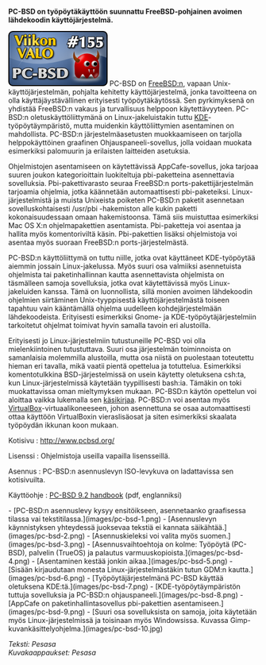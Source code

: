 <!--
Title: PC-BSD
Week: 3x51
Number: 155
Date: 2013/12/15
Pageimage: valo155-pc-bsd.png
Tags: Käyttöjärjestelmä
-->

**PC-BSD on työpöytäkäyttöön suunnattu FreeBSD-pohjainen avoimen
lähdekoodin käyttöjärjestelmä.**

![](images/valo155-pc-bsd.png "fig:valo155-pc-bsd.png") PC-BSD on
[FreeBSD:n](http://www.freebsd.org/), vapaan Unix-käyttöjärjestelmän,
pohjalta kehitetty käyttöjärjestelmä, jonka tavoitteena on olla
käyttäjäystävällinen erityisesti työpöytäkäytössä. Sen pyrkimyksenä on
yhdistää FreeBSD:n vakaus ja turvallisuus helppoon käytettävyyteen.
PC-BSD:n oletuskäyttöliittymänä on Linux-jakeluistakin tuttu
[KDE](KDE)-työpöytäympäristö, mutta muidenkin
käyttöliittymien asentaminen on mahdollista. PC-BSD:n
järjestelmäasetusten muokkaamiseen on tarjolla helppokäyttöinen
graafinen Ohjauspaneeli-sovellus, jolla voidaan muokata esimerkiksi
palomuurin ja erilaisten laitteiden asetuksia.

Ohjelmistojen asentamiseen on käytettävissä AppCafe-sovellus, joka
tarjoaa suuren joukon kategorioittain luokiteltuja pbi-paketteina
asennettavia sovelluksia. Pbi-pakettivarasto seuraa FreeBSD:n
ports-pakettijärjestelmän tarjoamia ohjelmia, jotka käännetään
automaattisesti pbi-paketeiksi. Linux-järjestelmistä ja muista Unixeista
poiketen PC-BSD:n paketit asennetaan sovelluskohtaisesti /usr/pbi
-hakemiston alle kukin paketti kokonaisuudessaan omaan hakemistoonsa.
Tämä siis muistuttaa esimerkiksi Mac OS X:n ohjelmapakettien
asentamista. Pbi-paketteja voi asentaa ja hallita myös komentoriviltä
käsin. Pbi-pakettien lisäksi ohjelmistoja voi asentaa myös suoraan
FreeBSD:n ports-järjestelmästä.

PC-BSD:n käyttöliittymä on tuttu niille, jotka ovat käyttäneet
KDE-työpöytää aiemmin jossain Linux-jakelussa. Myös suuri osa valmiiksi
asennetuista ohjelmista tai paketinhallinnan kautta asennettavista
ohjelmista on täsmälleen samoja sovelluksia, jotka ovat käytettävissä
myös Linux-jakeluiden kanssa. Tämä on luonnollista, sillä monien avoimen
lähdekoodin ohjelmien siirtäminen Unix-tyyppisestä käyttöjärjestelmästä
toiseen tapahtuu vain kääntämällä ohjelma uudelleen kohdejärjestelmään
lähdekoodeista. Erityisesti esimerkiksi Gnome- ja
KDE-työpöytäjärjestelmiin tarkoitetut ohjelmat toimivat hyvin samalla
tavoin eri alustoilla.

Erityisesti jo Linux-järjestelmiin tutustuneille PC-BSD voi olla
mielenkiintoinen tutustuttava. Suuri osa järjestelmän toiminnoista on
samanlaisia molemmilla alustoilla, mutta osa niistä on puolestaan
toteutettu hieman eri tavalla, mikä vaatii pientä opettelua ja
totuttelua. Esimerkiksi komentotulkkina BSD-järjestelmissä on usein
käytetty oletuksena csh:ta, kun Linux-järjestelmissä käytetään
tyypillisesti bash:ia. Tämäkin on toki muokattavissa oman mieltymyksen
mukaan. PC-BSD:n käytön opettelun voi aloittaa vaikka lukemalla sen
[käsikirjaa](ftp://ftp.pcbsd.org/pub/handbook/9.2/pcbsd9.2_handbook_en_ver9.2.pdf).
PC-BSD:n voi asentaa myös
[VirtualBox](Virtualbox)-virtuaalikoneeseen, johon
asennettuna se osaa automaattisesti ottaa käyttöön VirtualBoxin
vieraslisäosat ja siten esimerkiksi skaalata työpöydän ikkunan koon
mukaan.

Kotisivu
:   <http://www.pcbsd.org/>

Lisenssi
:   Ohjelmistoja useilla vapailla lisensseillä.

Asennus
:   PC-BSD:n asennuslevyn ISO-levykuva on ladattavissa sen kotisivuilta.

Käyttöohje
:   [PC-BSD 9.2
    handbook](ftp://ftp.pcbsd.org/pub/handbook/9.2/pcbsd9.2_handbook_en_ver9.2.pdf)
    (pdf, englanniksi)

<div class="psgallery" markdown="1">
-   [PC-BSD:n asennuslevy kysyy ensitöikseen, asennetaanko graafisessa
    tilassa vai tekstitilassa.](images/pc-bsd-1.png)
-   [Asennuslevyn käynnistyksen yhteydessä juoksevaa tekstiä ei kannata
    säikähtää.](images/pc-bsd-2.png)
-   [Asennuskieleksi voi valita myös suomen.](images/pc-bsd-3.png)
-   [Asennusvaihtoehtoja on kolme: Työpöytä (PC-BSD), palvelin (TrueOS)
    ja palautus varmuuskopioista.](images/pc-bsd-4.png)
-   [Asentaminen kestää jonkin aikaa.](images/pc-bsd-5.png)
-   [Sisään kirjaudutaan monesta Linux-järjestelmästäkin tutun GDM:n
    kautta.](images/pc-bsd-6.png)
-   [Työpöytäjärjestelmänä PC-BSD käyttää oletuksena
    KDE:tä.](images/pc-bsd-7.png)
-   [KDE-työpöytäympäristön tuttuja sovelluksia ja PC-BSD:n
    ohjauspaneeli.](images/pc-bsd-8.png)
-   [AppCafe on paketinhallintasovellus pbi-pakettien
    asentamiseen.](images/pc-bsd-9.png)
-   [Suuri osa sovelluksista on samoja, joita käytetään myös
    Linux-järjestelmissä ja toisinaan myös Windowsissa. Kuvassa
    Gimp-kuvankäsittelyohjelma.](images/pc-bsd-10.jpg)
</div>

*Teksti: Pesasa* <br />
*Kuvakaappaukset: Pesasa*

